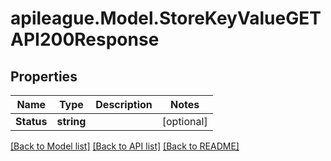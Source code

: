 # apileague.Model.StoreKeyValueGETAPI200Response

## Properties

Name | Type | Description | Notes
------------ | ------------- | ------------- | -------------
**Status** | **string** |  | [optional] 

[[Back to Model list]](../README.md#documentation-for-models) [[Back to API list]](../README.md#documentation-for-api-endpoints) [[Back to README]](../README.md)

